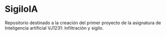 # SigiloIA
Repositorio destinado a la creación del primer proyecto de la asignatura de Inteligencia artificial VJ1231: Infiltración y sigilo.
